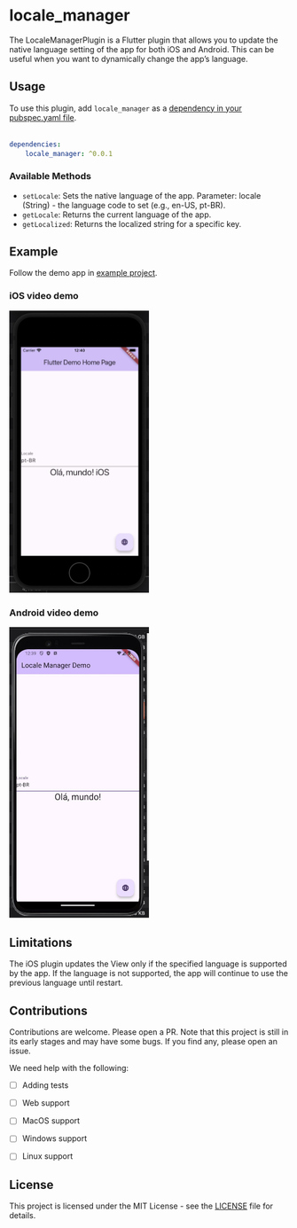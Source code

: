 # locale_manager

The LocaleManagerPlugin is a Flutter plugin that allows you to update the native language setting of the app for both iOS and Android. This can be useful when you want to dynamically change the app’s language.


## Usage
 
To use this plugin, add `locale_manager` as a [dependency in your pubspec.yaml file](https://flutter.io/platform-plugins/).

```yaml

dependencies:
	locale_manager: ^0.0.1

```

### Available Methods

- `setLocale`: Sets the native language of the app. Parameter: locale (String) - the language code to set (e.g., en-US, pt-BR). 
- `getLocale`: Returns the current language of the app.
- `getLocalized`: Returns the localized string for a specific key.

## Example

Follow the demo app in [example project](./example/).

### iOS video demo
[<img src="./doc/assets/ios.jpg" alt="iOS video" width="50%" />](https://drive.google.com/file/d/1Z4gD_-o9DzbOY9QiaCRIrzHb6Bu50skN/view?usp=share_link)

### Android video demo
[<img src="./doc/assets/android.jpg" alt="Android video" width="50%" />](https://drive.google.com/file/d/1JPSZZEZ1GjNH6u0KSrVIfstEKdyUioXn/view?usp=share_link)

## Limitations

The iOS plugin updates the View only if the specified language is supported by the app. If the language is not supported, the app will continue to use the previous language until restart.


## Contributions

Contributions are welcome. Please open a PR. Note that this project is still in its early stages and may have some bugs. If you find any, please open an issue.

We need help with the following:
- [ ] Adding tests
- [ ] Web support
- [ ] MacOS support
- [ ] Windows support
- [ ] Linux support


## License

This project is licensed under the MIT License - see the [LICENSE](./LICENSE) file for details.

